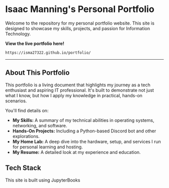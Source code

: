 # Isaac Manning's Personal Portfolio

Welcome to the repository for my personal portfolio website. This site is designed to showcase my skills, projects, and passion for Information Technology.

**View the live portfolio here!**

```
https://isma27322.github.io/portfolio/
```

---

## About This Portfolio

This portfolio is a living document that highlights my journey as a tech enthusiast and aspiring IT professional. It's built to demonstrate not just what I know, but how I apply my knowledge in practical, hands-on scenarios.

You'll find details on:
*   **My Skills:** A summary of my technical abilities in operating systems, networking, and software.
*   **Hands-On Projects:** Including a Python-based Discord bot and other explorations.
*   **My Home Lab:** A deep dive into the hardware, setup, and services I run for personal learning and hosting.
*   **My Resume:** A detailed look at my experience and education.

## Tech Stack

This site is built using JupyterBooks